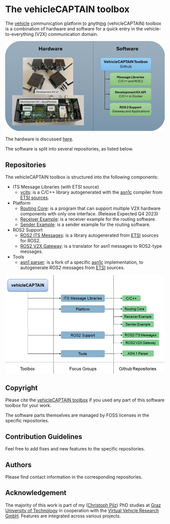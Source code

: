 # The vehicleCAPTAIN toolbox
The <u>vehicle</u> <u>c</u>ommunic<u>a</u>tion <u>p</u>latform <u>t</u>o <u>a</u>nyth<u>in</u>g (vehicleCAPTAIN) toolbox is a combination of hardware and software for a quick entry in the vehicle-to-everything (V2X) communication domain.

![The vehicleCAPTAIN toolbox](res/figures/overview_toolbox.png "Overview of the vehicleCAPTAIN toolbox")

The hardware is discussed [here](HARDWARE.md).

The software is split into several repositories, as listed below.

## Repositories
The vehicleCAPTAIN toolbox is structured into the following components:

- ITS Message Libraries (with ETSI source)
  - [vcits](https://github.com/virtual-vehicle/vehicle_captain_its_lib_c_cxx):
      is a C/C++ library autogenerated with the [asn1c](https://github.com/mouse07410/asn1c) compiler from [ETSI sources](https://github.com/virtual-vehicle/vehicle_captain_its_asn1_specifications/).
- Platform
  - [Routing Core](https://github.com/virtual-vehicle/vehicle_captain_routing_core):
    is a program that can support multiple V2X hardware components with only one interface.
    (Release Expected Q4 2023)
  - [Receiver Example](https://github.com/virtual-vehicle/vehicle_captain_routing_receiver_example):
    is a receiver example for the routing software.
  - [Sender Example](https://github.com/virtual-vehicle/vehicle_captain_routing_sender_example):
    is a sender example for the routing software.
- ROS2 Support
  - [ROS2 ITS Messages](https://github.com/virtual-vehicle/v2x_msgs):
    is a library autogenerated from [ETSI](https://forge.etsi.org/rep/ITS/asn1) sources for ROS2.
  - [ROS2 V2X Gateway](https://github.com/virtual-vehicle/v2x_gw):
    is a translator for asn1 messages to ROS2-type messages.
- Tools
  - [asn1 parser](https://github.com/virtual-vehicle/vehicle_captain_asn1_parser):
    is a fork of a specific [asn1c](https://github.com/brchiu/asn1c/tree/velichkov_s1ap_plus_option_group_plus_adding_trailing_ull) implementation, to autogenerate ROS2 messages from [ETSI](https://forge.etsi.org/rep/ITS/asn1) sources.


![Repo Structure](res/figures/repo_structure.png "Repo structure of the vehicleCAPTAIN toolbox")

## Copyright
Please cite the [vehicleCAPTAIN toolbox](https://github.com/virtual-vehicle/vehicle_captain/blob/main/LITERATURE.md) if you used any part of this software toolbox for your work.

The software parts themselves are managed by FOSS licenses in the specific repositories.

## Contribution Guidelines
Feel free to add fixes and new features to the specific repositories.

## Authors
Please find contact information in the corresponding repositories.

## Acknowledgement
The majority of this work is part of my ([Christoph Pilz](https://www.researchgate.net/profile/Christoph-Pilz)) PhD studies at [Graz University of Technology](https://www.tugraz.at/home) in cooperation with the [Virtual Vehicle Research GmbH](https://www.v2c2.at/). Features are integrated across various projects.

